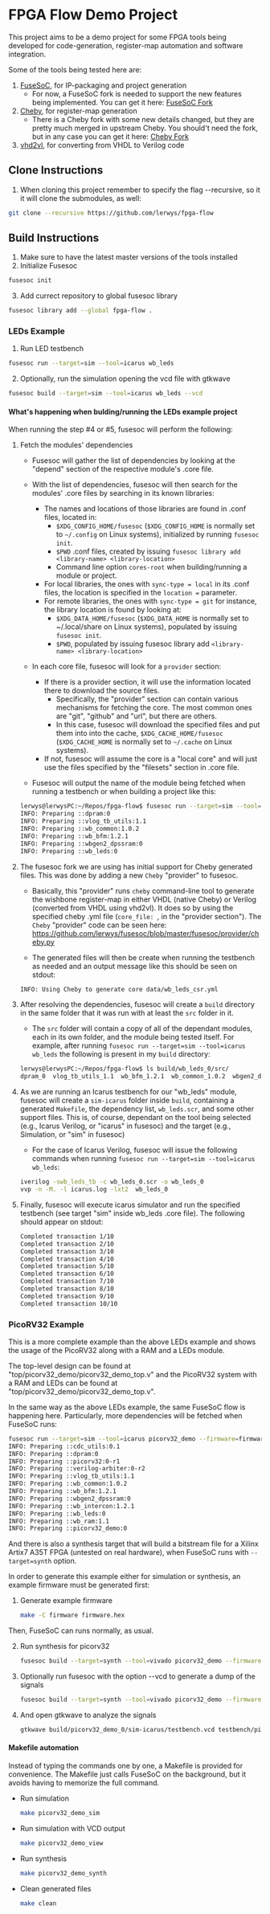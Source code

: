 # FPGA Flow Demo Project

This project aims to be a demo project for some
FPGA tools being developed for code-generation,
register-map automation and software integration.

Some of the tools being tested here are:

1. [FuseSoC](https://github.com/olofk/fusesoc), for IP-packaging and project generation
    * For now, a FuseSoC fork is needed to support the new features being implemented.
        You can get it here: [FuseSoC Fork](https://github.com/lerwys/fusesoc)
2. [Cheby](https://gitlab.cern.ch/cohtdrivers/cheby), for register-map generation
    * There is a Cheby fork with some new details changed, but they are pretty much
        merged in upstream Cheby. You should't need the fork, but in any case you can
        get it here: [Cheby Fork](https://github.com/lerwys/cheby)
3. [vhd2vl](https://github.com/ldoolitt/vhd2vl), for converting from VHDL to Verilog code

## Clone Instructions

1. When cloning this project remember to specify the flag --recursive, so it
it will clone the submodules, as well:

```bash
git clone --recursive https://github.com/lerwys/fpga-flow
```

## Build Instructions

1. Make sure to have the latest master versions of the tools installed
2. Initialize Fusesoc

```bash
fusesoc init
```

3. Add currect repository to global fusesoc library

```bash
fusesoc library add --global fpga-flow .
```

### LEDs Example

1. Run LED testbench

```bash
fusesoc run --target=sim --tool=icarus wb_leds
```

2. Optionally, run the simulation opening the vcd file with gtkwave

```bash
fusesoc build --target=sim --tool=icarus wb_leds --vcd
```

#### What's happening when bulding/running the LEDs example project

When running the step #4 or #5, fusesoc will perform the following:

1. Fetch the modules' dependencies

    - Fusesoc will gather the list of dependencies by looking at the "depend"
    section of the respective module's .core file.

    - With the list of dependencies, fusesoc will then search for the modules'
    .core files by searching in its known libraries:
        - The names and locations of those libraries are found in .conf files,
        located in:
            - `$XDG_CONFIG_HOME/fusesoc` (`$XDG_CONFIG_HOME` is normally set to
            `~/.config` on Linux systems), initialized by running `fusesoc init`.
            - `$PWD` .conf files, created by issuing `fusesoc library add <library-name> <library-location>`
            - Command line option `cores-root` when building/running a module or
            project.
        - For local libraries, the ones with `sync-type = local` in its .conf
        files, the location is specified in the `location =` parameter.
        - For remote libraries, the ones with `sync-type = git` for instance,
        the library location is found by looking at:
            - `$XDG_DATA_HOME/fusesoc` (`$XDG_DATA_HOME` is normally set to
            ~/.local/share on Linux systems), populated by issuing `fusesoc init`.
            - `$PWD`, populated by issuing fusesoc library add `<library-name> <library-location>`

    - In each core file, fusesoc will look for a `provider` section:
        - If there is a provider section, it will use the information located there
        to download the source files.
            - Specifically, the "provider" section can contain various mechanisms
            for fetching the core. The most common ones are "git", "github" and "url",
            but there are others.
            - In this case, fusesoc will download the specified files and put them
            into into the cache, `$XDG_CACHE_HOME/fusesoc` (`$XDG_CACHE_HOME` is normally
            set to `~/.cache` on Linux systems).
        - If not, fusesoc will assume the core is a "local core" and will just
        use the files specified by the "filesets" section in .core file.


    - Fusesoc will output the name of the module being fetched when running
    a testbench or when building a project like this:

    ```bash
    lerwys@lerwysPC:~/Repos/fpga-flow$ fusesoc run --target=sim --tool=icarus wb_leds
    INFO: Preparing ::dpram:0
    INFO: Preparing ::vlog_tb_utils:1.1
    INFO: Preparing ::wb_common:1.0.2
    INFO: Preparing ::wb_bfm:1.2.1
    INFO: Preparing ::wbgen2_dpssram:0
    INFO: Preparing ::wb_leds:0
    ```

2. The fusesoc fork we are using has initial support for Cheby generated files.
This was done by adding a new `Cheby` "provider" to fusesoc.

    - Basically, this "provider" runs `cheby` command-line tool to generate
    the wishbone register-map in either VHDL (native Cheby) or Verilog (converted
    from VHDL using vhd2vl). It does so by using the specified cheby .yml file
    (`core_file: `, in the "provider section"). The `Cheby` "provider" code can
    be seen here: https://github.com/lerwys/fusesoc/blob/master/fusesoc/provider/cheby.py

    - The generated files will then be create when running the testbench as needed
    and an output message like this should be seen on stdout:

    ```bash
    INFO: Using Cheby to generate core data/wb_leds_csr.yml
    ```

3. After resolving the dependencies, fusesoc will create a `build` directory in
the same folder that it was run with at least the `src` folder in it.

    - The `src` folder will contain a copy of all of the dependant modules,
    each in its own folder, and the module being tested itself. For example,
    after running `fusesoc run --target=sim --tool=icarus wb_leds` the following
    is present in my `build` directory:

    ```bash
    lerwys@lerwysPC:~/Repos/fpga-flow$ ls build/wb_leds_0/src/
    dpram_0  vlog_tb_utils_1.1  wb_bfm_1.2.1  wb_common_1.0.2  wbgen2_dpssram_0  wb_leds_0
    ```

4. As we are running an Icarus testbench for our "wb_leds" module, fusesoc will create
a `sim-icarus` folder inside `build`, containing a generated `Makefile`, the dependency
list, `wb_leds.scr`, and some other support files. This is, of course, dependant on the
tool being selected (e.g., Icarus Verilog, or "icarus" in fusesoc) and the target
(e.g., Simulation, or "sim" in fusesoc)

    - For the case of Icarus Verilog, fusesoc will issue the following commands
    when running  `fusesoc run --target=sim --tool=icarus wb_leds`:

    ```bash
    iverilog -swb_leds_tb -c wb_leds_0.scr -o wb_leds_0
    vvp -n -M. -l icarus.log -lxt2  wb_leds_0
    ```

5. Finally, fusesoc will execute icarus simulator and run the specified testbench
(see target "sim" inside wb_leds .core file). The following should appear on stdout:

    ```bash
    Completed transaction 1/10
    Completed transaction 2/10
    Completed transaction 3/10
    Completed transaction 4/10
    Completed transaction 5/10
    Completed transaction 6/10
    Completed transaction 7/10
    Completed transaction 8/10
    Completed transaction 9/10
    Completed transaction 10/10
    ```

### PicoRV32 Example

This is a more complete example than the above LEDs example and shows the usage
of the PicoRV32 along with a RAM and a LEDs module.

The top-level design can be found at "top/picorv32_demo/picorv32_demo_top.v"
and the PicoRV32 system with a RAM and LEDs can be found at "top/picorv32_demo/picorv32_demo_top.v".

In the same way as the above LEDs example, the same FuseSoC flow is happening here.
Particularly, more dependencies will be fetched when FuseSoC runs:

```bash
fusesoc run --target=sim --tool=icarus picorv32_demo --firmware=firmware/firmware.hex --vcd
INFO: Preparing ::cdc_utils:0.1
INFO: Preparing ::dpram:0
INFO: Preparing ::picorv32:0-r1
INFO: Preparing ::verilog-arbiter:0-r2
INFO: Preparing ::vlog_tb_utils:1.1
INFO: Preparing ::wb_common:1.0.2
INFO: Preparing ::wb_bfm:1.2.1
INFO: Preparing ::wbgen2_dpssram:0
INFO: Preparing ::wb_intercon:1.2.1
INFO: Preparing ::wb_leds:0
INFO: Preparing ::wb_ram:1.1
INFO: Preparing ::picorv32_demo:0
```

And there is also a synthesis target that will build a bitstream file for a
Xilinx Artix7 A35T FPGA (untested on real hardware), when FuseSoC runs with
`--target=synth` option.

In order to generate this example either for simulation or synthesis, an example
firmware must be generated first:

1. Generate example firmware

    ```bash
    make -C firmware firmware.hex
    ```

Then, FuseSoC can runs normally, as usual.

2. Run synthesis for picorv32

    ```bash
    fusesoc build --target=synth --tool=vivado picorv32_demo --firmware=firmware/firmware.hex
    ```

3. Optionally run fusesoc with the option --vcd to generate a dump of the signals

    ```bash
    fusesoc build --target=synth --tool=vivado picorv32_demo --firmware=firmware/firmware.hex --vcd
    ```

4. And open gtkwave to analyze the signals

    ```bash
    gtkwave build/picorv32_demo_0/sim-icarus/testbench.vcd testbench/picorv32_demo/picorv32_demo_tb.gtkw
    ```

#### Makefile automation

Instead of typing the commands one by one, a Makefile is provided for convenience.
The Makefile just calls FuseSoC on the background, but it avoids having to memorize
the full command.

* Run simulation

    ```bash
    make picorv32_demo_sim
    ```

* Run simulation with VCD output

    ```bash
    make picorv32_demo_view
    ```

* Run synthesis

    ```bash
    make picorv32_demo_synth
    ```

* Clean generated files

    ```bash
    make clean
    ```
